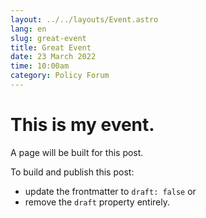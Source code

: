```yaml
---
layout: ../../layouts/Event.astro
lang: en
slug: great-event
title: Great Event
date: 23 March 2022
time: 10:00am 
category: Policy Forum
---
```

# This is my event.

A page will be built for this post.

To build and publish this post:
- update the frontmatter to `draft: false` or
- remove the `draft` property entirely.